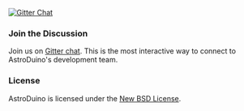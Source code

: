 [![Gitter Chat][gitter-image]][gitter-chat]

[gitter-image]: https://img.shields.io/badge/gitter-join%20chat%20-blue.svg
[gitter2-image]: https://badges.gitter.im/Join%20Chat.svg
[gitter-chat]: https://gitter.im/AstroDuino/Development

### Join the Discussion

Join us on [Gitter chat][gitter-chat]. This is the most interactive way to connect to AstroDuino's development team.


### License

AstroDuino is licensed under the [New BSD License](http://en.wikipedia.org/wiki/New_BSD).

